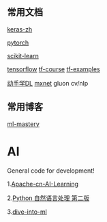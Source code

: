 ## 常用文档

[keras-zh](https://keras.io/zh/)

[pytorch](https://pytorch.apachecn.org/docs/1.0/#/)

[scikit-learn](https://sklearn.apachecn.org/)

[tensorflow](https://tensorflow.juejin.im/get_started/)  [tf-course](https://github.com/machinelearningmindset/TensorFlow-Course) [tf-examples](https://github.com/aymericdamien/TensorFlow-Examples)

[动手学DL](https://zh.gluon.ai/index.html) [mxnet](http://mxnet.incubator.apache.org/)  gluon cv/nlp

## 常用博客

[ml-mastery](https://machinelearningmastery.com/)


# AI
General code for development!

1.[Apache-cn-AI-Learning](https://github.com/apachecn/AiLearning)

2.[Python 自然语言处理 第二版](https://usyiyi.github.io/nlp-py-2e-zh/)

3.[dive-into-ml](https://github.com/hangtwenty/dive-into-machine-learning)


